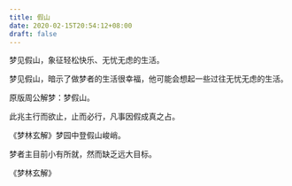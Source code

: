 ```yaml
---
title: 假山
date: 2020-02-15T20:54:12+08:00
draft: false
---
```


梦见假山，象征轻松快乐、无忧无虑的生活。

梦见假山，暗示了做梦者的生活很幸福，他可能会想起一些过往无忧无虑的生活。

原版周公解梦：梦假山。

此兆主行而欲止，止而必行，凡事因假成真之占。

《梦林玄解》梦园中登假山峻峭。

梦者主目前小有所就，然而缺乏远大目标。

《梦林玄解》